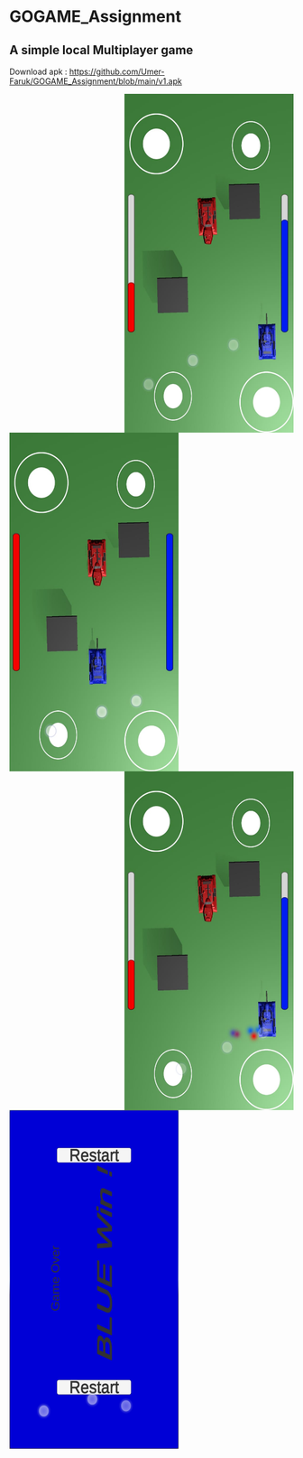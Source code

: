 # GOGAME_Assignment
## A simple local Multiplayer game
Download apk : https://github.com/Umer-Faruk/GOGAME_Assignment/blob/main/v1.apk

 <img  align="right" src="/im1.jpeg" width="300" height="600">
 <img  align="center" src="/im2.jpeg" width="300" height="600">
 <img   align="right" src="/im3.jpeg" width="300" height="600">
 <img   src="/v1.jpeg" width="300" height="600">
 
